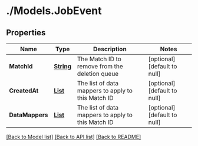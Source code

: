 # ./Models.JobEvent
## Properties

Name | Type | Description | Notes
------------ | ------------- | ------------- | -------------
**MatchId** | [**String**](string.md) | The Match ID to remove from the deletion queue | [optional] [default to null]
**CreatedAt** | [**List**](string.md) | The list of data mappers to apply to this Match ID | [optional] [default to null]
**DataMappers** | [**List**](string.md) | The list of data mappers to apply to this Match ID | [optional] [default to null]

[[Back to Model list]](../README.md#documentation-for-models) [[Back to API list]](../README.md#documentation-for-api-endpoints) [[Back to README]](../README.md)

